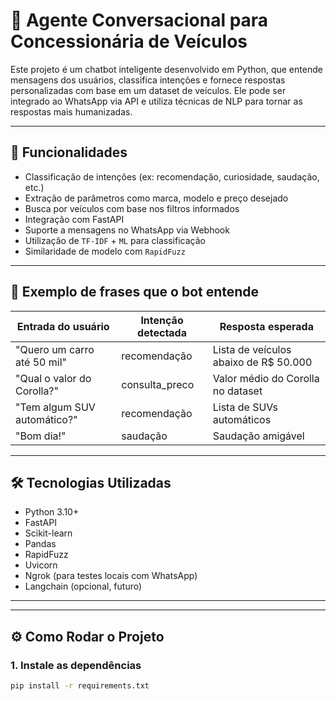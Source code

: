 # 🤖 Agente Conversacional para Concessionária de Veículos

Este projeto é um chatbot inteligente desenvolvido em Python, que entende mensagens dos usuários, classifica intenções e fornece respostas personalizadas com base em um dataset de veículos. Ele pode ser integrado ao WhatsApp via API e utiliza técnicas de NLP para tornar as respostas mais humanizadas.

---

## 🚀 Funcionalidades

- Classificação de intenções (ex: recomendação, curiosidade, saudação, etc.)
- Extração de parâmetros como marca, modelo e preço desejado
- Busca por veículos com base nos filtros informados
- Integração com FastAPI
- Suporte a mensagens no WhatsApp via Webhook
- Utilização de `TF-IDF` + `ML` para classificação
- Similaridade de modelo com `RapidFuzz`

---

## 🧠 Exemplo de frases que o bot entende

| Entrada do usuário                    | Intenção detectada | Resposta esperada                                  |
|--------------------------------------|---------------------|----------------------------------------------------|
| "Quero um carro até 50 mil"          | recomendação        | Lista de veículos abaixo de R$ 50.000             |
| "Qual o valor do Corolla?"           | consulta_preco      | Valor médio do Corolla no dataset                 |
| "Tem algum SUV automático?"          | recomendação        | Lista de SUVs automáticos                         |
| "Bom dia!"                            | saudação            | Saudação amigável                                 |

---

## 🛠️ Tecnologias Utilizadas

- Python 3.10+
- FastAPI
- Scikit-learn
- Pandas
- RapidFuzz
- Uvicorn
- Ngrok (para testes locais com WhatsApp)
- Langchain (opcional, futuro)

---


---

## ⚙️ Como Rodar o Projeto

### 1. Instale as dependências

```bash
pip install -r requirements.txt


